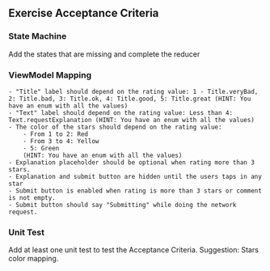 ## Exercise Acceptance Criteria

### State Machine

   Add the states that are missing and complete the reducer 

### ViewModel Mapping

    - "Title" label should depend on the rating value: 1 - Title.veryBad, 2: Title.bad, 3: Title.ok, 4: Title.good, 5: Title.great (HINT: You have an enum with all the values)
    - "Text" label should depend on the rating value: Less than 4: Text.requestExplanation (HINT: You have an enum with all the values)
    - The color of the stars should depend on the rating value:
        - From 1 to 2: Red
        - From 3 to 4: Yellow
        - 5: Green
        (HINT: You have an enum with all the values)
    - Explanation placeholder should be optional when rating more than 3 stars.
    - Explanation and submit button are hidden until the users taps in any star
    - Submit button is enabled when rating is more than 3 stars or comment is not empty.
    - Submit button should say "Submitting" while doing the network request.

### Unit Test

   Add at least one unit test to test the Acceptance Criteria. Suggestion: Stars color mapping.

